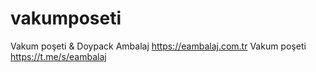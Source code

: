 # vakumposeti
Vakum poşeti &amp; Doypack Ambalaj https://eambalaj.com.tr
Vakum poşeti https://t.me/s/eambalaj
